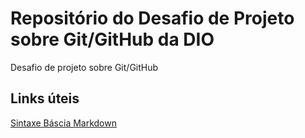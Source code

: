 # Repositório do Desafio de Projeto sobre Git/GitHub da DIO
Desafio de projeto sobre Git/GitHub

## Links úteis
[Sintaxe Báscia Markdown](https://www.markdownguide.org/basic-syntax)
